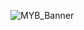 
![MYB_Banner](https://user-images.githubusercontent.com/64319894/153726482-26ca56d9-01eb-4fd4-8008-849715377165.gif)





